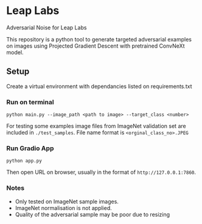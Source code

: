 # Leap Labs
Adversarial Noise for Leap Labs

This repository is a python tool to generate targeted adversarial examples on images using Projected Gradient Descent with pretrained ConvNeXt model.

## Setup
Create a virtual environment with dependancies listed on requirements.txt

### Run on terminal
```
python main.py --image_path <path to image> --target_class <number>
```

For testing some examples image files from ImageNet validation set are included in `./test_samples`. File name format is `<orginal_class_no>.JPEG` 


### Run Gradio App

```
python app.py
```
Then open URL on browser, usually in the format of `http://127.0.0.1:7860`. 

### Notes

- Only tested on ImageNet sample images. 
- ImageNet normalisation is not applied. 
- Quality of the adversarial sample may be poor due to resizing 
